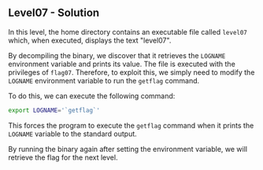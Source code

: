 ## **Level07 - Solution**

In this level, the home directory contains an executable file called `level07` which, when executed, displays the text "level07". 

By decompiling the binary, we discover that it retrieves the `LOGNAME` environment variable and prints its value. The file is executed with the privileges of `flag07`. Therefore, to exploit this, we simply need to modify the `LOGNAME` environment variable to run the `getflag` command.

To do this, we can execute the following command:

```bash
export LOGNAME='`getflag`'
```

This forces the program to execute the `getflag` command when it prints the `LOGNAME` variable to the standard output.

By running the binary again after setting the environment variable, we will retrieve the flag for the next level.
